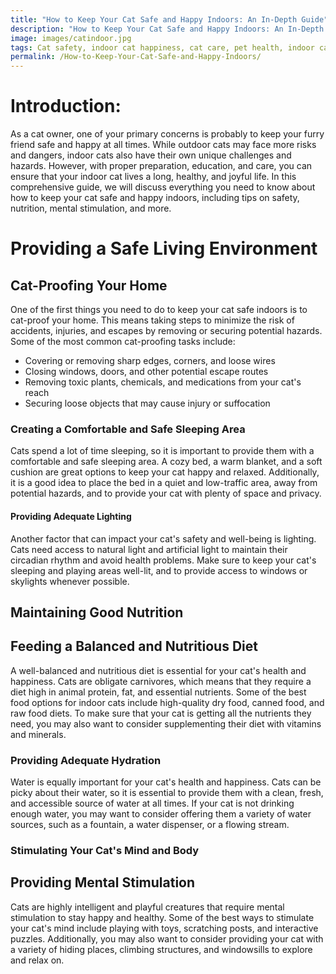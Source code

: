 ```yaml
---
title: "How to Keep Your Cat Safe and Happy Indoors: An In-Depth Guide"
description: "How to Keep Your Cat Safe and Happy Indoors: An In-Depth Guide"
image: images/catindoor.jpg
tags: Cat safety, indoor cat happiness, cat care, pet health, indoor cat environment, cat toys, cat exercise, cat nutrition, cat behavior, cat behavior modification, cat-proofing your home, cat mental stimulation, feline health, indoor cat activities
permalink: /How-to-Keep-Your-Cat-Safe-and-Happy-Indoors/
---
```

# Introduction:

As a cat owner, one of your primary concerns is probably to keep your furry friend safe and happy at all times. While outdoor cats may face more risks and dangers, indoor cats also have their own unique challenges and hazards. However, with proper preparation, education, and care, you can ensure that your indoor cat lives a long, healthy, and joyful life. In this comprehensive guide, we will discuss everything you need to know about how to keep your cat safe and happy indoors, including tips on safety, nutrition, mental stimulation, and more.

# Providing a Safe Living Environment

## Cat-Proofing Your Home

One of the first things you need to do to keep your cat safe indoors is to cat-proof your home. This means taking steps to minimize the risk of accidents, injuries, and escapes by removing or securing potential hazards. Some of the most common cat-proofing tasks include:

- Covering or removing sharp edges, corners, and loose wires
- Closing windows, doors, and other potential escape routes
- Removing toxic plants, chemicals, and medications from your cat's reach
- Securing loose objects that may cause injury or suffocation

### Creating a Comfortable and Safe Sleeping Area

Cats spend a lot of time sleeping, so it is important to provide them with a comfortable and safe sleeping area. A cozy bed, a warm blanket, and a soft cushion are great options to keep your cat happy and relaxed. Additionally, it is a good idea to place the bed in a quiet and low-traffic area, away from potential hazards, and to provide your cat with plenty of space and privacy.

#### Providing Adequate Lighting

Another factor that can impact your cat's safety and well-being is lighting. Cats need access to natural light and artificial light to maintain their circadian rhythm and avoid health problems. Make sure to keep your cat's sleeping and playing areas well-lit, and to provide access to windows or skylights whenever possible.

## Maintaining Good Nutrition

## Feeding a Balanced and Nutritious Diet

A well-balanced and nutritious diet is essential for your cat's health and happiness. Cats are obligate carnivores, which means that they require a diet high in animal protein, fat, and essential nutrients. Some of the best food options for indoor cats include high-quality dry food, canned food, and raw food diets. To make sure that your cat is getting all the nutrients they need, you may also want to consider supplementing their diet with vitamins and minerals.

### Providing Adequate Hydration

Water is equally important for your cat's health and happiness. Cats can be picky about their water, so it is essential to provide them with a clean, fresh, and accessible source of water at all times. If your cat is not drinking enough water, you may want to consider offering them a variety of water sources, such as a fountain, a water dispenser, or a flowing stream.

### Stimulating Your Cat's Mind and Body

## Providing Mental Stimulation

Cats are highly intelligent and playful creatures that require mental stimulation to stay happy and healthy. Some of the best ways to stimulate your cat's mind include playing with toys, scratching posts, and interactive puzzles. Additionally, you may also want to consider providing your cat with a variety of hiding places, climbing structures, and windowsills to explore and relax on.